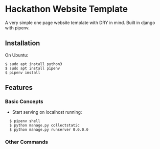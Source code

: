 Hackathon Website Template
==============================================

A very simple one page website template with DRY in mind. 
Built in django with pipenv.

Installation
------------
On Ubuntu:

    $ sudo apt install python3
    $ sudo apt install pipenv
    $ pipenv install
    
Features
----------
### Basic Concepts
-   Start serving on localhost running:

```
  $ pipenv shell
  $ python manage.py collectstatic
  $ python manage.py runserver 0.0.0.0
```
    
### Other Commands
